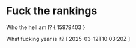 # Fuck the rankings

Who the hell am I?
{ 15979403 }

What fucking year is it?
[ 2025-03-12T10:03:20Z ]
